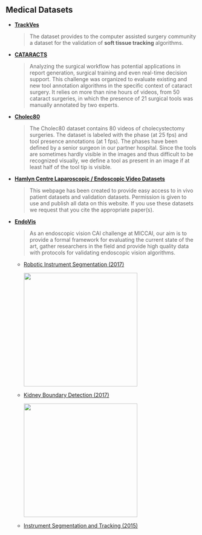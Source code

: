## Medical Datasets

- [**TrackVes**](http://nearlab.polimi.it/medical/dataset/)

  > The dataset provides to the computer assisted surgery community a dataset for the validation of __soft tissue tracking__ algorithms.

- [**CATARACTS**](https://cataracts.grand-challenge.org/home/)

  > Analyzing the surgical workflow has potential applications in report generation, surgical training and even real-time decision support. This challenge was organized to evaluate existing and new tool annotation algorithms in the specific context of cataract surgery. It relies on more than nine hours of videos, from 50 cataract surgeries, in which the presence of 21 surgical tools was manually annotated by two experts. 

- [**Cholec80**](http://camma.u-strasbg.fr/datasets)

  > The Cholec80 dataset contains 80 videos of cholecystectomy surgeries. The dataset is labeled with the phase (at 25 fps) and tool presence annotations (at 1 fps). The phases have been defined by a senior surgeon in our partner hospital. Since the tools are sometimes hardly visible in the images and thus difficult to be recognized visually, we define a tool as present in an image if at least half of the tool tip is visible.

- [**Hamlyn Centre Laparoscopic / Endoscopic Video Datasets**](http://hamlyn.doc.ic.ac.uk/vision/)

  > This webpage has been created to provide easy access to in vivo patient datasets and validation datasets. Permission is given to use and publish all data on this website. If you use these datasets we request that you cite the appropriate paper(s).

- [**EndoVis**](https://endovis.grand-challenge.org/)

  > As an endoscopic vision CAI challenge at MICCAI, our aim is to provide a formal framework for evaluating the current state of the art, gather researchers in the field and provide high quality data with protocols for validating endoscopic vision algorithms.

  - [Robotic Instrument Segmentation (2017)](https://endovissub2017-roboticinstrumentsegmentation.grand-challenge.org/)

    <img src="https://user-images.githubusercontent.com/6115717/27801667-14712cd4-6017-11e7-87c1-34b2e7116345.png" width="300">

  - [Kidney Boundary Detection (2017)](https://endovissub2017-kidneyboundarydetection.grand-challenge.org/home/)

    <img src="https://user-images.githubusercontent.com/6115717/27801825-1171420c-6018-11e7-845f-5d4fe7a22e31.png" width="300">

  - [Instrument Segmentation and Tracking (2015)](http://endovissub-instrument.grand-challenge.org/)